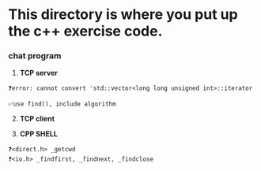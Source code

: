 # This directory is where you put up the c++ exercise code.

### chat program
1. __TCP server__
```
❓error: cannot convert 'std::vector<long long unsigned int>::iterator

✅use find(), include algorithm
```
2. __TCP client__

3. __CPP SHELL__
```
❓<direct.h> _getcwd
❓<io.h> _findfirst, _findnext, _findclose
```